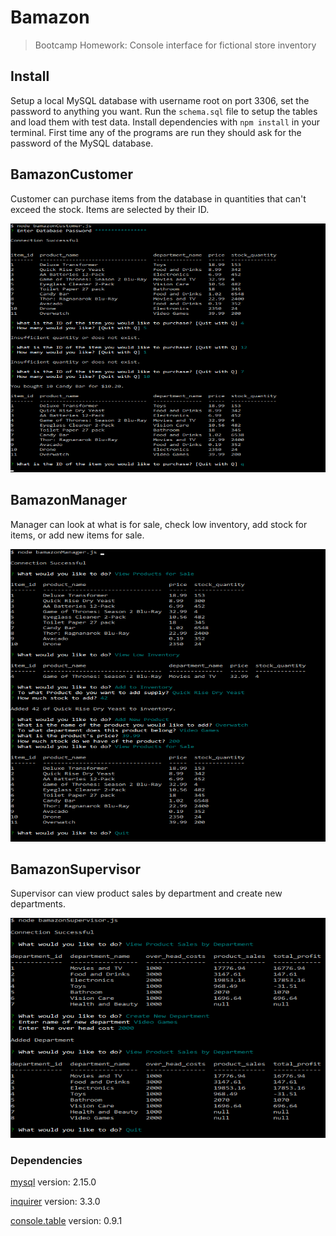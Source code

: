 # Bamazon

>Bootcamp Homework: Console interface for fictional store inventory

## Install

Setup a local MySQL database with username root on port 3306, set the password to anything you want. Run the `schema.sql` file to setup the tables and load them with test data. Install dependencies with `npm install` in your terminal. First time any of the programs are run they should ask for the password of the MySQL database.  

## BamazonCustomer

Customer can purchase items from the database in quantities that can't exceed the stock. Items are selected by their ID.

![Customer](./customer.PNG "Customer")

## BamazonManager

Manager can look at what is for sale, check low inventory, add stock for items, or add new items for sale.

![Manager](./manager.PNG "Manager")

## BamazonSupervisor

Supervisor can view product sales by department and create new departments. 

![Supervisor](./supervisor.PNG "Supervisor")


### Dependencies

[mysql](https://www.npmjs.com/package/mysql) version: 2.15.0

[inquirer](https://www.npmjs.com/package/inquirer) version: 3.3.0

[console.table](https://www.npmjs.com/package/console.table) version: 0.9.1